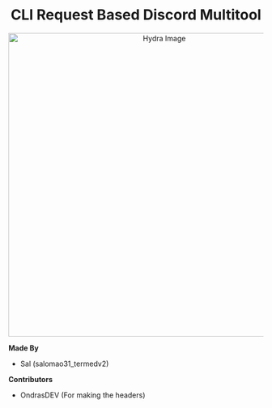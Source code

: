 <h1 align="center">CLI Request Based Discord Multitool</h1>

<p align="center">
    <img width="600" src="https://github.com/user-attachments/assets/fe08b989-5173-4a6b-9e1d-a91cd5e73ccf" alt="Hydra Image">
</p>

**Made By**
- Sal (salomao31_termedv2)

**Contributors**
- OndrasDEV (For making the headers)

